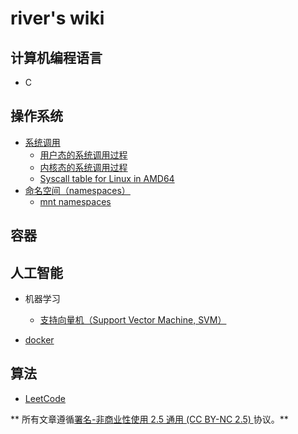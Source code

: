 <!-- TITLE: Home -->
<!-- SUBTITLE: A quick summary of Home -->

# river's wiki

## 计算机编程语言

- C

## 操作系统

- [系统调用](/operation-system/syscall)
	* [用户态的系统调用过程](/operation-system/syscall/user-space)
	* [内核态的系统调用过程](/operation-system/syscall/kernel-space)
	* [Syscall table for Linux in AMD64](/operation-system/syscall/syscall-table-for-Linux-in-AMD64)
- [命名空间（namespaces）](/namespaces)
	- [mnt namespaces](/namespaces/mnt-namespaces)

## 容器

## 人工智能
- 机器学习
  - [支持向量机（Support Vector Machine, SVM）](/artificial-intelligence/machine-learning/svm)

- [docker](/container/docker)
## 算法
- [LeetCode](/algorithm/leetcode)

** 所有文章遵循[署名-非商业性使用 2.5 通用 (CC BY-NC 2.5) ](https://creativecommons.org/licenses/by-nc/2.5/deed.zh)协议。**